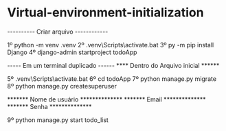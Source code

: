 # Virtual-environment-initialization
---------- Criar arquivo ------------

1º python -m venv .venv
2º .venv\Scripts\activate.bat
3º py -m pip install Django
4º django-admin startproject todoApp

----- Em um terminal duplicado ------
**** Dentro do Arquivo inicial ******

5º .venv\Scripts\activate.bat
6º cd todoApp
7º python manage.py migrate
8º python manage.py createsuperuser

******* Nome de usuário **************
*******     Email       **************
*******     Senha       **************

9º python manage.py start todo_list

